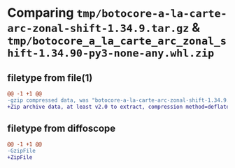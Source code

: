 # Comparing `tmp/botocore-a-la-carte-arc-zonal-shift-1.34.9.tar.gz` & `tmp/botocore_a_la_carte_arc_zonal_shift-1.34.90-py3-none-any.whl.zip`

## filetype from file(1)

```diff
@@ -1 +1 @@
-gzip compressed data, was "botocore-a-la-carte-arc-zonal-shift-1.34.9.tar", last modified: Thu Dec 28 01:06:33 2023, max compression
+Zip archive data, at least v2.0 to extract, compression method=deflate
```

## filetype from diffoscope

```diff
@@ -1 +1 @@
-GzipFile
+ZipFile
```


